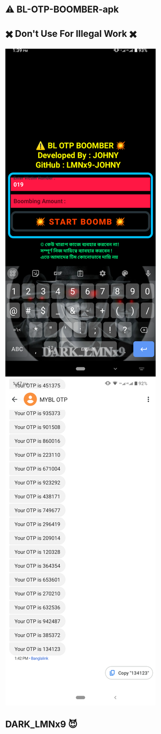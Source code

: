 # ⚠️ BL-OTP-BOOMBER-apk
# ✖️ Don't Use For Illegal Work ✖️
![logo](https://github.com/LMNx9-JOHNY/BL-OTP-BOOMBER-apk/blob/main/Screenshot_20231114-134003.png)
![logo](https://github.com/LMNx9-JOHNY/BL-OTP-BOOMBER-apk/blob/main/Screenshot_20231114-134714.png)

# DARK_LMNx9 😈
